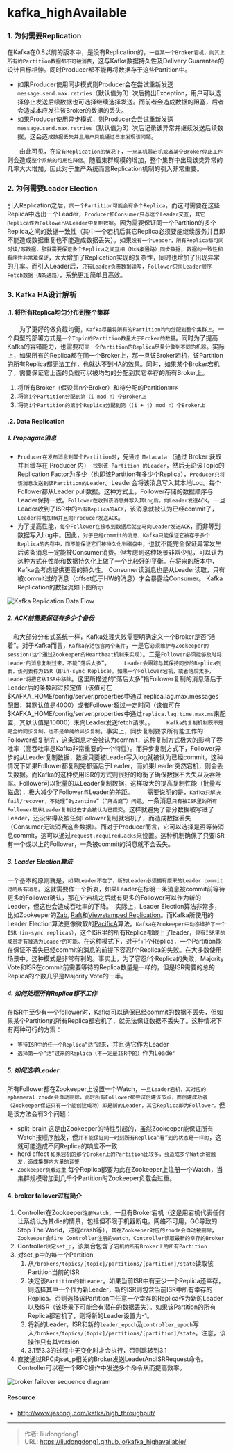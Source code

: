 # kafka_highAvailable


### 1. 为何需要Replication

在Kafka在0.8以前的版本中，是没有Replication的，`一旦某一个Broker宕机，则其上所有的Partition数据都不可被消费`，这与Kafka数据持久性及Delivery Guarantee的设计目标相悖。同时Producer都不能再将数据存于这些Partition中。

- 如果Producer使用同步模式则Producer会在尝试重新发送`message.send.max.retries`（默认值为3）次后抛出Exception，用户可以选择停止发送后续数据也可选择继续选择发送。而前者会造成数据的阻塞，后者会造成本应发往该Broker的数据的丢失。
- 如果Producer使用异步模式，则Producer会尝试重新发送`message.send.max.retries`（默认值为3）次后记录该异常并继续发送后续数据，这会造`成数据丢失并且用户只能通过日志发现该问题`。

　　由此可见，在`没有Replication的情况下`，`一旦某机器宕机或者某个Broker停止工作`则会造成`整个系统的可用性降低`。随着集群规模的增加，整个集群中出现该类异常的几率大大增加，因此对于生产系统而言Replication机制的引入非常重要。 　

### 2. 为何需要Leader Election

引入Replication之后，`同一个Partition可能会有多个Replica`，而这时需要在这些Replica中选出一个Leader，`Producer和Consumer只与这个Leader交互`，`其它Replica作为Follower从Leader中复制数据`。因为需要保证同一个Partition的多个Replica之间的数据一致性（其中一个宕机后其它Replica必须要能继续服务并且即不能造成数据重复也不能造成数据丢失）。如果`没有一个Leader，所有Replica都可同时读/写数据，那就需要保证多个Replica之间互相（N×N条通路）同步数据`，`数据的一致性和有序性非常难保证`，大大增加了Replication实现的复杂性，同时也增加了出现异常的几率。而引入Leader后，`只有Leader负责数据读写`，`Follower只向Leader顺序Fetch数据（N条通路）`，系统更加简单且高效。 　　 　　

### 3. Kafka HA设计解析

#### .1. 将所有Replica均匀分布到整个集群

　　为了更好的做负载均衡，`Kafka尽量将所有的Partition均匀分配到整个集群上`。一个典型的部署方式是`一个Topic的Partition数量大于Broker的数量`。同时为了提高Kafka的容错能力，也需要将`同一个Partition的Replica尽量分散到不同的机器`。实际上，如果所有的Replica都在同一个Broker上，那一旦该Broker宕机，该Partition的所有Replica都无法工作，也就达不到HA的效果。同时，如果某个Broker宕机了，需要保证它上面的负载可以被均匀的分配到其它幸存的所有Broker上。

1. 将所有Broker（假设共n个Broker）和待分配的Partition`排序`
2. 将`第i个Partition分配到第（i mod n）个Broker上`
3. 将`第i个Partition的第j个Replica分配到第（(i + j) mod n）个Broker上`

#### .2. Data Replication

##### 1. Propagate消息

- `Producer在发布消息到某个Partition时`，先`通过 Metadata` （通过 Broker 获取并且缓存在 Producer 内）` 找到该 Partition 的Leader`，然后无论该Topic的Replication Factor为多少（也即该Partition有多少个Replica），`Producer只将该消息发送到该Partition的Leader`。Leader会将该消息写入其本地Log。每个Follower都从Leader pull数据。这种方式上，Follower存储的数据顺序与Leader保持一致。`Follower在收到该消息并写入其Log后，向Leader发送ACK`。一旦Leader收到了ISR中的`所有Replica的ACK`，该消息就被认为已经commit了，`Leader将增加HW并且向Producer发送ACK`。
- 为了提高性能，`每个Follower在接收到数据后就立马向Leader发送ACK`，而非等到数据写入Log中。因此，`对于已经commit的消息，Kafka只能保证它被存于多个Replica的内存中，而不能保证它们被持久化到磁盘中`，也就不能完全保证异常发生后该条消息一定能被Consumer消费。但考虑到这种场景非常少见，可以认为这种方式在性能和数据持久化上做了一个比较好的平衡。在将来的版本中，Kafka会考虑提供更高的持久性。
  Consumer读消息也是从Leader读取，只有被commit过的消息（offset低于HW的消息）才会暴露给Consumer。
  Kafka Replication的数据流如下图所示

![Kafka Replication Data Flow](https://gitee.com/github-25970295/blogpictureV2/raw/master/Replication.png)

##### 2. ACK前需要保证有多少个备份

　和大部分分布式系统一样，Kafka处理失败需要明确定义一个Broker是否“活着”。对于Kafka而言，`Kafka存活包含两个条件`，一是它`必须维护与Zookeeper的session(这个通过Zookeeper的Heartbeat机制来实现)`。二是`Follower必须能够及时将Leader的消息复制过来，不能“落后太多”`。
　　`Leader会跟踪与其保持同步的Replica列表，该列表称为ISR（即in-sync Replica）。如果一个Follower宕机，或者落后太多，Leader将把它从ISR中移除`。这里所描述的“落后太多”指Follower复制的消息落后于Leader后的条数超过预定值（该值可在$KAFKA_HOME/config/server.properties中通过`replica.lag.max.messages`配置，其默认值是4000）或者Follower超过一定时间（该值可在$KAFKA_HOME/config/server.properties中通过`replica.lag.time.max.ms`来配置，其默认值是10000）未向Leader发送fetch请求。。
　`　Kafka的复制机制既不是完全的同步复制，也不是单纯的异步复制`。事实上，同步复制要求所有能工作的Follower都复制完，这条消息才会被认为commit，这种复制方式极大的影响了吞吐率（高吞吐率是Kafka非常重要的一个特性）。而异步复制方式下，Follower异步的从Leader复制数据，数据只要被Leader写入log就被认为已经commit，这种情况下如果Follower都复制完都落后于Leader，而如果Leader突然宕机，则会丢失数据。而Kafka的这种使用ISR的方式则很好的均衡了确保数据不丢失以及吞吐率。Follower可以批量的从Leader复制数据，这样极大的提高复制性能（批量写磁盘），极大减少了Follower与Leader的差距。
　　需要说明的是，`Kafka只解决fail/recover，不处理“Byzantine”（“拜占庭”）问题`。一条消息`只有被ISR里的所有Follower都从Leader复制过去才会被认为已提交`。这样就避免了部分数据被写进了Leader，还没来得及被任何Follower复制就宕机了，而造成数据丢失（Consumer无法消费这些数据）。而对于Producer而言，它可以选择是否等待消息commit，这可以通过`request.required.acks`来设置。这种机制确保了只要ISR有一个或以上的Follower，一条被commit的消息就不会丢失。

##### 3. Leader Election算法

一个基本的原则就是，`如果Leader不在了，新的Leader必须拥有原来的Leader commit过的所有消息`。这就需要作一个折衷，如果Leader在标明一条消息被commit前等待更多的Follower确认，那在它宕机之后就有更多的Follower可以作为新的Leader，但这也会造成吞吐率的下降。　实际上，Leader Election算法非常多，比如Zookeeper的[Zab](http://web.stanford.edu/class/cs347/reading/zab.pdf), [Raft](https://ramcloud.stanford.edu/wiki/download/attachments/11370504/raft.pdf)和[Viewstamped Replication](http://pmg.csail.mit.edu/papers/vr-revisited.pdf)。而Kafka所使用的Leader Election算法更像微软的[PacificA](http://research.microsoft.com/apps/pubs/default.aspx?id=66814)算法。`Kafka在Zookeeper中动态维护了一个ISR（in-sync replicas）`，这个ISR里的所有Replica都跟上了leader，`只有ISR里的成员才有被选为Leader的可能`。在这种模式下，对于f+1个Replica，一个Partition能在保证不丢失已经commit的消息的前提下容忍f个Replica的失败。在大多数使用场景中，这种模式是非常有利的。事实上，为了容忍f个Replica的失败，Majority Vote和ISR在commit前需要等待的Replica数量是一样的，但是ISR需要的总的Replica的个数几乎是Majority Vote的一半。 　　

##### 4. 如何处理所有Replica都不工作

在ISR中至少有一个follower时，Kafka可以确保已经commit的数据不丢失，但如果某个Partition的所有Replica都宕机了，就无法保证数据不丢失了。这种情况下有两种可行的方案：

- `等待ISR中的任一个Replica“活”过来`，并且选它作为Leader
- `选择第一个“活”过来的Replica（不一定是ISR中的）`作为Leader

##### 5. 如何选举Leader

所有Follower都在Zookeeper上设置一个Watch，`一旦Leader宕机，其对应的ephemeral znode会自动删除，此时所有Follower都尝试创建该节点，而创建成功者（Zookeeper保证只有一个能创建成功）即是新的Leader，其它Replica即为Follower。`但是该方法会有3个问题： 　　

- split-brain 这是由Zookeeper的特性引起的，虽然Zookeeper能保证所有Watch按顺序触发，但`并不能保证同一时刻所有Replica“看”到的状态是一样的`，这就可能造成不同Replica的响应不一致
- herd effect `如果宕机的那个Broker上的Partition比较多，会造成多个Watch被触发，造成集群内大量的调整`
- `Zookeeper负载过重` 每个Replica都要为此在Zookeeper上注册一个Watch，当集群规模增加到几千个Partition时Zookeeper负载会过重。

#### 4. broker failover过程简介

1. Controller在Zookeeper`注册Watch`，一旦有Broker宕机（这是用宕机代表任何让系统认为其die的情景，包括但不限于机器断电，网络不可用，GC导致的Stop The World，进程crash等），`其在Zookeeper对应的znode会自动被删除`，`Zookeeper会fire Controller注册的watch，Controller读取最新的幸存的Broker`
2. Controller`决定set_p`，该集合包含了`宕机的所有Broker上的所有Partition`
3. 对set_p中的每一个Partition
   1. 从`/brokers/topics/[topic]/partitions/[partition]/state`读取该Partition当前的ISR
   2.  决定该`Partition的新Leader`。如果当前ISR中有至少一个Replica还幸存，则选择其中一个作为新Leader，新的ISR则包含当前ISR中所有幸存的Replica。否则选择该Partition中任意一个幸存的Replica作为新的Leader以及ISR（该场景下可能会有潜在的数据丢失）。如果该Partition的所有Replica都宕机了，则将新的Leader设置为-1。
   3.  将新的Leader，ISR和新的`leader_epoch`及`controller_epoch`写入`/brokers/topics/[topic]/partitions/[partition]/state`。注意，该操作只有其version
   4. 3.1至3.3的过程中无变化时才会执行，否则跳转到3.1
4. 直接通过RPC向set_p相关的Broker发送LeaderAndISRRequest命令。Controller可以在一个RPC操作中发送多个命令从而提高效率。

![broker failover sequence diagram ](https://gitee.com/github-25970295/blogpictureV2/raw/master/kafka_broker_failover.png)



#### Resource

- http://www.jasongj.com/kafka/high_throughput/

---

> 作者: liudongdong1  
> URL: https://liudongdong1.github.io/kafka_highavailable/  

